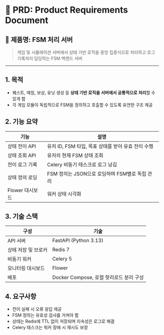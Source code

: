 # 📄 PRD: Product Requirements Document

## 🧩 제품명: FSM 처리 서버

> 게임 및 시뮬레이션 서버에서 상태 기반 로직을 중앙 집중식으로 처리하고 로그 기록까지 담당하는 FSM 백엔드 서버

---

## 1. 목적

- 퀘스트, 매칭, 보상, 유닛 생성 등 **상태 기반 로직을 서버에서 공통적으로 처리**할 수 있게 함
- 각 게임 모듈이 독립적으로 FSM을 정의하고 호출할 수 있도록 유연한 구조 제공

## 2. 기능 요약

| 기능            | 설명                                               |
| --------------- | -------------------------------------------------- |
| 상태 전이 API   | 유저 ID, FSM 타입, 목표 상태를 받아 유효 전이 수행 |
| 상태 조회 API   | 유저의 현재 FSM 상태 조회                          |
| 전이 로그 기록  | Celery 비동기 태스크로 로그 남김                   |
| 상태 정의 로딩  | FSM 정의는 JSON으로 로딩하며 FSM별로 독립 관리     |
| Flower 대시보드 | 워커 상태 시각화                                   |

## 3. 기술 스택

| 구성                | 기술                                    |
| ------------------- | --------------------------------------- |
| API 서버            | FastAPI (Python 3.13)                   |
| 상태 저장 및 브로커 | Redis 7                                 |
| 비동기 워커         | Celery 5                                |
| 모니터링 대시보드   | Flower                                  |
| 배포                | Docker Compose, 로컬 핫리로드 분리 구성 |

## 4. 요구사항

- 전이 실패 시 오류 응답 제공
- FSM 정의는 유효성 검사를 거쳐야 함
- 상태는 Redis에 TTL 없이 저장되며 지속성은 로그로 해결
- Celery 태스크는 워커 장애 시 재시도 보장
